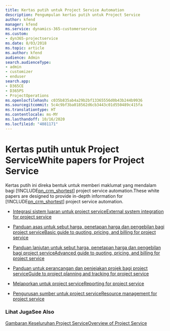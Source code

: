 ```yaml
---
title: Kertas putih untuk Project Service Automation
description: Pengumpulan kertas putih untuk Project Service
author: kfend
manager: kfend
ms.service: dynamics-365-customerservice
ms.custom:
- dyn365-projectservice
ms.date: 8/03/2018
ms.topic: article
ms.author: kfend
audience: Admin
search.audienceType:
- admin
- customizer
- enduser
search.app:
- D365CE
- D365PS
- ProjectOperations
ms.openlocfilehash: c035b835ab4a29b2bf13365556d0b43b244b9936
ms.sourcegitcommit: 5c4c9bf3ba018562d6cb3443c01d550489c415fa
ms.translationtype: HT
ms.contentlocale: ms-MY
ms.lasthandoff: 10/16/2020
ms.locfileid: "4081171"
---
```

# <a name="white-papers-for-project-service"></a><span data-ttu-id="002d7-103">Kertas putih untuk Project Service</span><span class="sxs-lookup"><span data-stu-id="002d7-103">White papers for Project Service</span></span>

<span data-ttu-id="002d7-104">Kertas putih ini direka bentuk untuk memberi maklumat yang mendalam bagi [!INCLUDE[pn_crm_shortest](../includes/pn-crm-shortest.md)] project service automation.</span><span class="sxs-lookup"><span data-stu-id="002d7-104">These white papers are designed to provide in-depth information for [!INCLUDE[pn_crm_shortest](../includes/pn-crm-shortest.md)] project service automation.</span></span>

-   [<span data-ttu-id="002d7-105">Integrasi sistem luaran untuk project service</span><span class="sxs-lookup"><span data-stu-id="002d7-105">External system integration for project service</span></span>](https://go.microsoft.com/fwlink/?LinkId=825445)

-   [<span data-ttu-id="002d7-106">Panduan asas untuk sebut harga, penetapan harga dan pengebilan bagi project service</span><span class="sxs-lookup"><span data-stu-id="002d7-106">Basic guide to quoting, pricing, and billing for project service</span></span>](https://go.microsoft.com/fwlink/?LinkId=825241)

-   [<span data-ttu-id="002d7-107">Panduan lanjutan untuk sebut harga, penetapan harga dan pengebilan bagi project service</span><span class="sxs-lookup"><span data-stu-id="002d7-107">Advanced guide to quoting, pricing, and billing for project service</span></span>](https://go.microsoft.com/fwlink/?LinkId=825242)

-   [<span data-ttu-id="002d7-108">Panduan untuk perancangan dan penjejakan projek bagi project service</span><span class="sxs-lookup"><span data-stu-id="002d7-108">Guide to project planning and tracking for project service</span></span>](https://go.microsoft.com/fwlink/?LinkId=825243)

-   [<span data-ttu-id="002d7-109">Melaporkan untuk project service</span><span class="sxs-lookup"><span data-stu-id="002d7-109">Reporting for project service</span></span>](https://go.microsoft.com/fwlink/?LinkId=825446)

-   [<span data-ttu-id="002d7-110">Pengurusan sumber untuk project service</span><span class="sxs-lookup"><span data-stu-id="002d7-110">Resource management for project service</span></span>](https://go.microsoft.com/fwlink/?LinkId=825244)

### <a name="see-also"></a><span data-ttu-id="002d7-111">Lihat Juga</span><span class="sxs-lookup"><span data-stu-id="002d7-111">See Also</span></span>
 [<span data-ttu-id="002d7-112">Gambaran Keseluruhan Project Service</span><span class="sxs-lookup"><span data-stu-id="002d7-112">Overview of Project Service</span></span>](../psa/overview.md)
